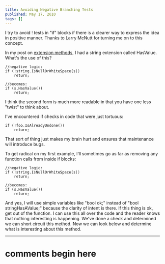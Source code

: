 ```yaml
---
title: Avoiding Negative Branching Tests
published: May 17, 2010
tags: []
---
```


I try to avoid ! tests in "if" blocks if there is a clearer way to express the idea in positive manner. Thanks to Larry McNutt for turning me on to this concept.

In my post on [extension methods], I had a string extension called HasValue. What's the use of this?

    //negative logic:
    if (!string.IsNullOrWhiteSpace(s))
        return;
 
    //becomes:
    if (s.HasValue())
        return;

I think the second form is much more readable in that you have one less "twist" to think about.

I've encountered if checks in code that were just tortuous:

    if (!foo.IsAlreadyUndone())
        return;

That sort of thing just makes my brain hurt and ensures that maintenance will introduce bugs.

To get radical on my first example, I'll sometimes go as far as removing any function calls from inside if blocks:

    //negative logic:
    if (!string.IsNullOrWhiteSpace(s))
        return;
 
    //becomes:
    if (s.HasValue())
        return;

And yes, I will use simple variables like "bool ok;" instead of "bool stringHasAValue;" because the clarity of intent is there. If this thing is ok, get out of the function. I can use this all over the code and the reader knows that nothing interesting is happening. We've done a check and determined we can short circuit this method. Now we can look below and determine what is interesting about this method.

[extension methods]:https://kijanawoodard.com/cool-feature-of-extension-methods

---
# comments begin here

